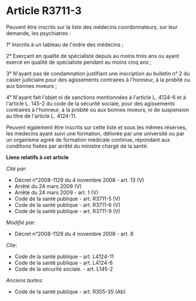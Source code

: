 # Article R3711-3

Peuvent être inscrits sur la liste des médecins coordonnateurs, sur leur demande, les psychiatres : 

1° Inscrits à un tableau de l'ordre des médecins ; 

2° Exerçant en qualité de spécialiste depuis au moins trois ans ou ayant exercé en qualité de spécialiste pendant au moins
cinq ans ; 

3° N'ayant pas de condamnation justifiant une inscription au bulletin n° 2 du casier judiciaire pour des agissements
contraires à l'honneur, à la probité ou aux bonnes moeurs ; 

4° N'ayant fait l'objet ni de sanctions mentionnées à l'article L. 4124-6 et à l'article L. 145-2 du code de la sécurité
sociale, pour des agissements contraires à l'honneur, à la probité ou aux bonnes moeurs, ni de suspension au titre de
l'article L. 4124-11. 

Peuvent également être inscrits sur cette liste et sous les mêmes réserves, les médecins ayant suivi une formation, délivrée
par une université ou par un organisme agréé de formation médicale continue, répondant aux conditions fixées par arrêté du
ministre chargé de la santé.

**Liens relatifs à cet article**

_Cité par_:

  - Décret n°2008-1129 du 4 novembre 2008 - art. 13 (V)
  - Arrêté du 24 mars 2009 (V)
  - Arrêté du 24 mars 2009 - art. 1 (V)
  - Code de la santé publique - art. R3711-5 (V)
  - Code de la santé publique - art. R3711-6 (V)
  - Code de la santé publique - art. R3711-9 (V)

_Modifié par_:

  - Décret n°2008-1129 du 4 novembre 2008 - art. 8

_Cite_:

  - Code de la santé publique - art. L4124-11
  - Code de la santé publique - art. L4124-6
  - Code de la sécurité sociale. - art. L145-2

_Anciens textes_:

  - Code de la santé publique - art. R355-35 (Ab)
